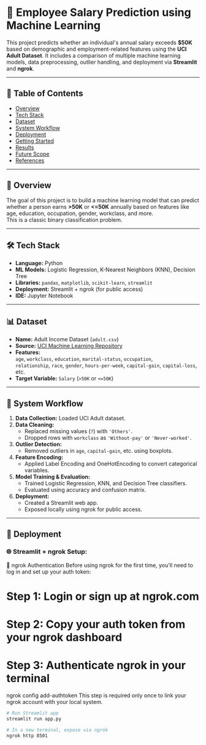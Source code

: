 # 🧠 Employee Salary Prediction using Machine Learning

This project predicts whether an individual's annual salary exceeds **$50K** based on demographic and employment-related features using the **UCI Adult Dataset**. It includes a comparison of multiple machine learning models, data preprocessing, outlier handling, and deployment via **Streamlit** and **ngrok**.

---

## 📂 Table of Contents

- [Overview](#-overview)
- [Tech Stack](#-tech-stack)
- [Dataset](#-dataset)
- [System Workflow](#-system-workflow)
- [Deployment](#-deployment)
- [Getting Started](#-getting-started)
- [Results](#-results)
- [Future Scope](#-future-scope)
- [References](#-references)

---

## 📌 Overview

The goal of this project is to build a machine learning model that can predict whether a person earns **>50K** or **<=50K** annually based on features like age, education, occupation, gender, workclass, and more.  
This is a classic binary classification problem.

---

## 🛠️ Tech Stack

- **Language:** Python
- **ML Models:** Logistic Regression, K-Nearest Neighbors (KNN), Decision Tree
- **Libraries:** `pandas`, `matplotlib`, `scikit-learn`, `streamlit`
- **Deployment:** Streamlit + ngrok (for public access)
- **IDE:** Jupyter Notebook

---

## 📊 Dataset

- **Name:** Adult Income Dataset (`adult.csv`)
- **Source:** [UCI Machine Learning Repository](https://archive.ics.uci.edu/ml/datasets/adult)
- **Features:**  
  `age`, `workclass`, `education`, `marital-status`, `occupation`,  
  `relationship`, `race`, `gender`, `hours-per-week`, `capital-gain`, `capital-loss`, etc.
- **Target Variable:** `Salary` (`>50K` or `<=50K`)

---

## 🔄 System Workflow

1. **Data Collection:** Loaded UCI Adult dataset.
2. **Data Cleaning:**
   - Replaced missing values (`?`) with `'Others'`.
   - Dropped rows with `workclass` as `'Without-pay'` or `'Never-worked'`.
3. **Outlier Detection:**  
   - Removed outliers in `age`, `capital-gain`, etc. using boxplots.
4. **Feature Encoding:**  
   - Applied Label Encoding and OneHotEncoding to convert categorical variables.
5. **Model Training & Evaluation:**
   - Trained Logistic Regression, KNN, and Decision Tree classifiers.
   - Evaluated using accuracy and confusion matrix.
6. **Deployment:**
   - Created a Streamlit web app.
   - Exposed locally using ngrok for public access.

---

## 🚀 Deployment

### 🌐 Streamlit + ngrok Setup:

🔐 ngrok Authentication
Before using ngrok for the first time, you'll need to log in and set up your auth token:
# Step 1: Login or sign up at ngrok.com
# Step 2: Copy your auth token from your ngrok dashboard

# Step 3: Authenticate ngrok in your terminal
ngrok config add-authtoken <your-auth-token>
This step is required only once to link your ngrok account with your local system.



```bash
# Run Streamlit app
streamlit run app.py

# In a new terminal, expose via ngrok
ngrok http 8501
